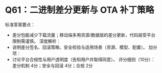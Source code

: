 # Q61：二进制差分更新与 OTA 补丁策略

标准答案要点：
- 差分包能减少下载流量；移动端多用资源/数据层的差分更新，代码层受平台限制需谨慎。
深度解析：
- 说明差分签名、回滚策略、安全校验与适用场景（资源、模型、配置）。
加分项：
- 讨论平台合规性与用户透明度（告知用户并取得同意）。
评分细则（10分）：差分机制 4分；安全与回滚 4分；合规 2分
